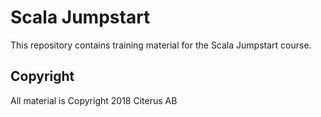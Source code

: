 # Scala Jumpstart

This repository contains training material for the Scala Jumpstart course.

## Copyright

All material is Copyright 2018 Citerus AB